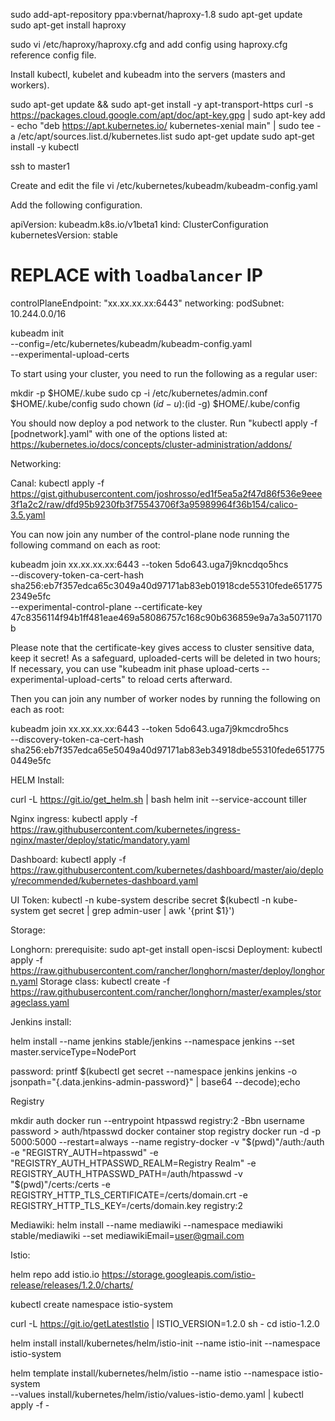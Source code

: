 sudo add-apt-repository ppa:vbernat/haproxy-1.8
sudo apt-get update
sudo apt-get install haproxy

sudo vi /etc/haproxy/haproxy.cfg and add config using haproxy.cfg reference config file.


Install kubectl, kubelet and kubeadm into the servers (masters and workers).

sudo apt-get update && sudo apt-get install -y apt-transport-https
curl -s https://packages.cloud.google.com/apt/doc/apt-key.gpg | sudo apt-key add -
echo "deb https://apt.kubernetes.io/ kubernetes-xenial main" | sudo tee -a /etc/apt/sources.list.d/kubernetes.list
sudo apt-get update
sudo apt-get install -y kubectl


ssh to master1

Create and edit the file 
vi /etc/kubernetes/kubeadm/kubeadm-config.yaml

Add the following configuration.

apiVersion: kubeadm.k8s.io/v1beta1
kind: ClusterConfiguration
kubernetesVersion: stable
# REPLACE with `loadbalancer` IP
controlPlaneEndpoint: "xx.xx.xx.xx:6443"
networking:
  podSubnet: 10.244.0.0/16


kubeadm init \
    --config=/etc/kubernetes/kubeadm/kubeadm-config.yaml \
    --experimental-upload-certs
	

To start using your cluster, you need to run the following as a regular user:

  mkdir -p $HOME/.kube
  sudo cp -i /etc/kubernetes/admin.conf $HOME/.kube/config
  sudo chown $(id -u):$(id -g) $HOME/.kube/config



You should now deploy a pod network to the cluster.
Run "kubectl apply -f [podnetwork].yaml" with one of the options listed at:
  https://kubernetes.io/docs/concepts/cluster-administration/addons/


Networking:

Canal: 
kubectl apply -f https://gist.githubusercontent.com/joshrosso/ed1f5ea5a2f47d86f536e9eee3f1a2c2/raw/dfd95b9230fb3f75543706f3a95989964f36b154/calico-3.5.yaml




You can now join any number of the control-plane node running the following command on each as root:

  kubeadm join xx.xx.xx.xx:6443 --token 5do643.uga7j9kncdqo5hcs \
    --discovery-token-ca-cert-hash sha256:eb7f357edca65c3049a40d97171ab83eb01918cde55310fede6517752349e5fc \
    --experimental-control-plane --certificate-key 47c8356114f94b1ff481eae469a58086757c168c90b636859e9a7a3a5071170b

Please note that the certificate-key gives access to cluster sensitive data, keep it secret!
As a safeguard, uploaded-certs will be deleted in two hours; If necessary, you can use
"kubeadm init phase upload-certs --experimental-upload-certs" to reload certs afterward.

Then you can join any number of worker nodes by running the following on each as root:

kubeadm join xx.xx.xx.xx:6443 --token 5do643.uga7j9kmcdro5hcs \
    --discovery-token-ca-cert-hash sha256:eb7f357edca65e5049a40d97171ab83eb34918dbe55310fede6517750449e5fc



HELM Install:

curl -L https://git.io/get_helm.sh | bash
helm init --service-account tiller
	


Nginx ingress:
kubectl apply -f https://raw.githubusercontent.com/kubernetes/ingress-nginx/master/deploy/static/mandatory.yaml



Dashboard:
kubectl apply -f https://raw.githubusercontent.com/kubernetes/dashboard/master/aio/deploy/recommended/kubernetes-dashboard.yaml


UI Token:
kubectl -n kube-system describe secret $(kubectl -n kube-system get secret | grep admin-user | awk '{print $1}')	


Storage:

Longhorn:
prerequisite: sudo apt-get install open-iscsi
Deployment: kubectl apply -f https://raw.githubusercontent.com/rancher/longhorn/master/deploy/longhorn.yaml
Storage class: kubectl create -f https://raw.githubusercontent.com/rancher/longhorn/master/examples/storageclass.yaml



Jenkins install:

helm install --name jenkins stable/jenkins --namespace jenkins --set master.serviceType=NodePort

password:  printf $(kubectl get secret --namespace jenkins jenkins -o jsonpath="{.data.jenkins-admin-password}" | base64 --decode);echo


Registry

mkdir auth
docker run --entrypoint htpasswd registry:2 -Bbn username password > auth/htpasswd
docker container stop registry
docker run -d -p 5000:5000 --restart=always --name registry-docker -v "$(pwd)"/auth:/auth -e "REGISTRY_AUTH=htpasswd" -e "REGISTRY_AUTH_HTPASSWD_REALM=Registry Realm" -e REGISTRY_AUTH_HTPASSWD_PATH=/auth/htpasswd -v "$(pwd)"/certs:/certs -e REGISTRY_HTTP_TLS_CERTIFICATE=/certs/domain.crt -e REGISTRY_HTTP_TLS_KEY=/certs/domain.key registry:2


Mediawiki:
helm install --name mediawiki --namespace mediawiki stable/mediawiki --set mediawikiEmail=user@gmail.com


Istio:

helm repo add istio.io https://storage.googleapis.com/istio-release/releases/1.2.0/charts/

kubectl create namespace istio-system

curl -L https://git.io/getLatestIstio | ISTIO_VERSION=1.2.0 sh -
cd istio-1.2.0

helm install install/kubernetes/helm/istio-init --name istio-init --namespace istio-system


helm template install/kubernetes/helm/istio --name istio --namespace istio-system \
    --values install/kubernetes/helm/istio/values-istio-demo.yaml | kubectl apply -f -

	
